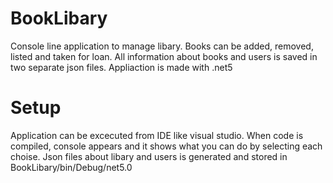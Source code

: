 # BookLibary
Console line application to manage libary. Books can be added, removed, listed and taken for loan. All information about books and users is saved in two separate json files. Appliaction is made with .net5

# Setup
Application can be excecuted from IDE like visual studio. When code is compiled, console appears and it shows what you can do by selecting each choise. Json files about libary and users is generated and stored in BookLibary/bin/Debug/net5.0

